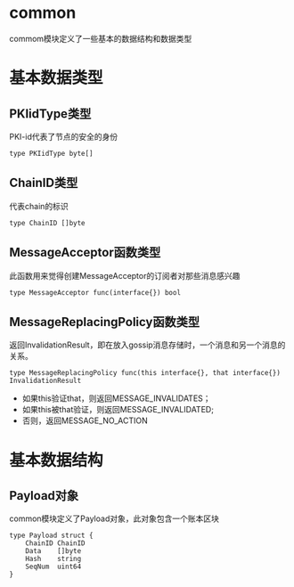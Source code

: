 common
===

commom模块定义了一些基本的数据结构和数据类型

# 基本数据类型

## PKIidType类型

PKI-id代表了节点的安全的身份

```golang
type PKIidType byte[]
```

## ChainID类型

代表chain的标识

```golang
type ChainID []byte
```

## MessageAcceptor函数类型

此函数用来觉得创建MessageAcceptor的订阅者对那些消息感兴趣

```golang
type MessageAcceptor func(interface{}) bool
```

## MessageReplacingPolicy函数类型

返回InvalidationResult，即在放入gossip消息存储时，一个消息和另一个消息的关系。

```golang
type MessageReplacingPolicy func(this interface{}, that interface{}) InvalidationResult
```

- 如果this验证that，则返回MESSAGE_INVALIDATES；
- 如果this被that验证，则返回MESSAGE_INVALIDATED;
- 否则，返回MESSAGE_NO_ACTION

# 基本数据结构

## Payload对象

common模块定义了Payload对象，此对象包含一个账本区块

```golang
type Payload struct {
	ChainID ChainID
	Data 	[]byte
	Hash	string
	SeqNum	uint64
}
```